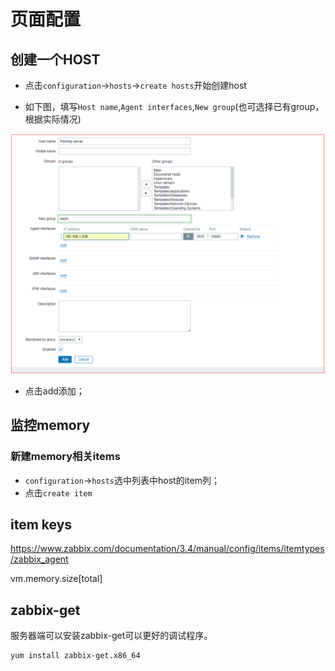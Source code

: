 # 页面配置

## 创建一个HOST

* 点击``configuration``->``hosts``->``create hosts``开始创建host

* 如下图，填写``Host name``,``Agent interfaces``,``New group``(也可选择已有group，根据实际情况)

![](assets/2017-09-11-17-25-45.png)

* 点击add添加；

## 监控memory

### 新建memory相关items


* ``configuration``->``hosts``选中列表中host的item列；
* 点击``create item``

## item keys

https://www.zabbix.com/documentation/3.4/manual/config/items/itemtypes/zabbix_agent

vm.memory.size[total]   


## zabbix-get

服务器端可以安装zabbix-get可以更好的调试程序。
```
yum install zabbix-get.x86_64
```

